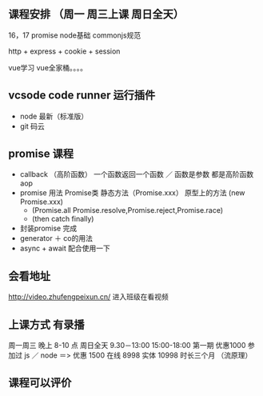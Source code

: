 ## 课程安排 （周一 周三上课 周日全天）
16，17 promise node基础 commonjs规范

http + express + cookie + session

vue学习 vue全家桶。。。。

## vcsode  code runner 运行插件
- node 最新（标准版）
- git  码云


## promise 课程
- callback （高阶函数） 一个函数返回一个函数 ／ 函数是参数  都是高阶函数 aop  
- promise 用法  Promise类 静态方法（Promise.xxx）  原型上的方法 (new Promise.xxx)
    - (Promise.all Promise.resolve,Promise.reject,Promise.race)
    - (then catch finally)
- 封装promise  完成
- generator ＋ co的用法
- async + await 配合使用一下


## 会看地址
http://video.zhufengpeixun.cn/ 进入班级在看视频

## 上课方式  有录播
周一周三 晚上 8-10 点  周日全天 9.30－13:00  15:00-18:00
第一期 优惠1000 参加过 js ／ node ＝> 优惠 1500  在线 8998  实体 10998
时长三个月 （流原理）

## 课程可以评价


